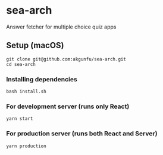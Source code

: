 # sea-arch
Answer fetcher for multiple choice quiz apps

## Setup (macOS)

```
git clone git@github.com:akgunfu/sea-arch.git
cd sea-arch
```
### Installing dependencies
```
bash install.sh
```

### For development server (runs only React)
```
yarn start
```
### For production server (runs both React and Server)
```
yarn production
